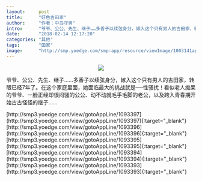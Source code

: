 ```yaml
---
layout:     post
title:      "好色吉田家"
author:     "作者：中岛守男"
intro:      "爷爷、公公、先生、继子……多香子以续弦身分，嫁入这个只有男人的吉田家，转眼已经7年了。在这个家庭里面，她面临最大的挑战就是──性骚扰！看似老人痴呆的爷爷、一脸正经却很闷骚的公公、动不动就毛手毛脚的老公，以及跨入青春期开始古古怪怪的继子……"
date:       "2018-02-14 12:17:20"
categories: "其他"
tags:       "田家"
image:      "http://smp.yoedge.com/smp-app/resource/viewImage/1003141appline.png"
---
```

<div style="text-align: center">
<p><img src="http://smp.yoedge.com/smp-app/resource/viewImage/1003141appline.png"/></p>
</div>
<p class="post-meta">
<span>爷爷、公公、先生、继子……多香子以续弦身分，嫁入这个只有男人的吉田家，转眼已经7年了。在这个家庭里面，她面临最大的挑战就是──性骚扰！看似老人痴呆的爷爷、一脸正经却很闷骚的公公、动不动就毛手毛脚的老公，以及跨入青春期开始古古怪怪的继子……</span>
</p>
[http://smp3.yoedge.com/view/gotoAppLine/1093397](http://smp3.yoedge.com/view/gotoAppLine/1093397){:target="_blank"}
[http://smp3.yoedge.com/view/gotoAppLine/1093396](http://smp3.yoedge.com/view/gotoAppLine/1093396){:target="_blank"}
[http://smp3.yoedge.com/view/gotoAppLine/1093395](http://smp3.yoedge.com/view/gotoAppLine/1093395){:target="_blank"}
[http://smp3.yoedge.com/view/gotoAppLine/1093394](http://smp3.yoedge.com/view/gotoAppLine/1093394){:target="_blank"}
[http://smp3.yoedge.com/view/gotoAppLine/1093393](http://smp3.yoedge.com/view/gotoAppLine/1093393){:target="_blank"}


